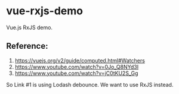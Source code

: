 # vue-rxjs-demo

Vue.js RxJS demo.


## Reference:

1. https://vuejs.org/v2/guide/computed.html#Watchers
1. https://www.youtube.com/watch?v=0Jo_Q8NYd3I
1. https://www.youtube.com/watch?v=jC0tKU2S_Gg


So Link #1 is using Lodash debounce. We want to use RxJS instead.
